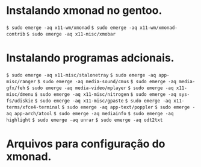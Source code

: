 # Instalando xmonad no gentoo.

`$ sudo emerge -aq x11-wm/xmonad`
`$ sudo emerge -aq x11-wm/xmonad-contrib`
`$ sudo emerge -aq x11-misc/xmobar`

# Instalando programas adcionais.

`$ sudo emerge -aq x11-misc/stalonetray`
`$ sudo emerge -aq app-misc/ranger`
`$ sudo emerge -aq media-sound/cmus`
`$ sudo emerge -aq media-gfx/feh`
`$ sudo emerge -aq media-video/mplayer`
`$ sudo emerge -aq x11-misc/dmenu`
`$ sudo emerge -aq x11-misc/nitrogen`
`$ sudo emerge -aq sys-fs/udiskie`
`$ sudo emerge -aq x11-misc/gpaste`
`$ sudo emerge -aq x11-terms/xfce4-terminal`
`$ sudo emerge -aq app-text/poppler`
`$ sudo emerge -aq app-arch/atool`
`$ sudo emerge -aq mediainfo`
`$ sudo emerge -aq highlight`
`$ sudo emerge -aq unrar`
`$ sudo emerge -aq odt2txt`

# Arquivos para configuração do xmonad.
